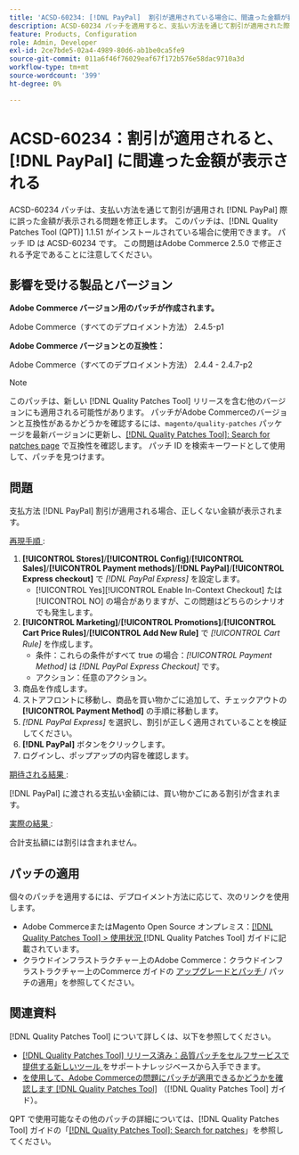 ```yaml
---
title: 'ACSD-60234: [!DNL PayPal]  割引が適用されている場合に、間違った金額が表示される'
description: ACSD-60234 パッチを適用すると、支払い方法を通じて割引が適用された際に  [!DNL PayPal]  が誤った金額を表示するAdobe Commerceの問題を修正できます。
feature: Products, Configuration
role: Admin, Developer
exl-id: 2ce7bde5-02a4-4989-80d6-ab1be0ca5fe9
source-git-commit: 011a6f46f76029eaf67f172b576e58dac9710a3d
workflow-type: tm+mt
source-wordcount: '399'
ht-degree: 0%

---
```


# ACSD-60234：割引が適用されると、[!DNL PayPal] に間違った金額が表示される

ACSD-60234 パッチは、支払い方法を通じて割引が適用され [!DNL PayPal] 際に誤った金額が表示される問題を修正します。 このパッチは、[!DNL Quality Patches Tool (QPT)] 1.1.51 がインストールされている場合に使用できます。 パッチ ID は ACSD-60234 です。 この問題はAdobe Commerce 2.5.0 で修正される予定であることに注意してください。

## 影響を受ける製品とバージョン

**Adobe Commerce バージョン用のパッチが作成されます。**

Adobe Commerce（すべてのデプロイメント方法） 2.4.5-p1

**Adobe Commerce バージョンとの互換性：**

Adobe Commerce（すべてのデプロイメント方法） 2.4.4 - 2.4.7-p2

>[!NOTE]
>
>このパッチは、新しい [!DNL Quality Patches Tool] リリースを含む他のバージョンにも適用される可能性があります。 パッチがAdobe Commerceのバージョンと互換性があるかどうかを確認するには、`magento/quality-patches` パッケージを最新バージョンに更新し、[[!DNL Quality Patches Tool]: Search for patches page](https://experienceleague.adobe.com/tools/commerce-quality-patches/index.html) で互換性を確認します。 パッチ ID を検索キーワードとして使用して、パッチを見つけます。

## 問題

支払方法 [!DNL PayPal] 割引が適用される場合、正しくない金額が表示されます。

<u> 再現手順 </u>:

1. **[!UICONTROL Stores]**/**[!UICONTROL Config]**/**[!UICONTROL Sales]**/**[!UICONTROL Payment methods]**/**[!DNL PayPal]**/**[!UICONTROL Express checkout]** で *[!DNL PayPal Express]* を設定します。
   * [!UICONTROL Yes][!UICONTROL Enable In-Context Checkout] たは [!UICONTROL NO] の場合がありますが、この問題はどちらのシナリオでも発生します。
1. **[!UICONTROL Marketing]**/**[!UICONTROL Promotions]**/**[!UICONTROL Cart Price Rules]**/**[!UICONTROL Add New Rule]** で *[!UICONTROL Cart Rule]* を作成します。
   * 条件：これらの条件がすべて true の場合：*[!UICONTROL Payment Method]* は *[!DNL PayPal Express Checkout]* です。
   * アクション：任意のアクション。
1. 商品を作成します。
1. ストアフロントに移動し、商品を買い物かごに追加して、チェックアウトの **[!UICONTROL Payment Method]** の手順に移動します。
1. *[!DNL PayPal Express]* を選択し、割引が正しく適用されていることを検証してください。
1. **[!DNL PayPal]** ボタンをクリックします。
1. ログインし、ポップアップの内容を確認します。

<u> 期待される結果 </u>:

[!DNL PayPal] に渡される支払い金額には、買い物かごにある割引が含まれます。

<u> 実際の結果 </u>:

合計支払額には割引は含まれません。

## パッチの適用

個々のパッチを適用するには、デプロイメント方法に応じて、次のリンクを使用します。

* Adobe CommerceまたはMagento Open Source オンプレミス：[[!DNL Quality Patches Tool] > 使用状況 ](/help/tools/quality-patches-tool/usage.md) [!DNL Quality Patches Tool] ガイドに記載されています。
* クラウドインフラストラクチャー上のAdobe Commerce：クラウドインフラストラクチャー上のCommerce ガイドの [ アップグレードとパッチ ](https://experienceleague.adobe.com/docs/commerce-cloud-service/user-guide/develop/upgrade/apply-patches.html)/ パッチの適用」を参照してください。

## 関連資料

[!DNL Quality Patches Tool] について詳しくは、以下を参照してください。

* [[!DNL Quality Patches Tool]  リリース済み：品質パッチをセルフサービスで提供する新しいツール ](https://experienceleague.adobe.com/en/docs/commerce-operations/tools/quality-patches-tool/quality-patches-tool-to-self-serve-quality-patches) をサポートナレッジベースから入手できます。
* [ を使用して、Adobe Commerceの問題にパッチが適用できるかどうかを確認します  [!DNL Quality Patches Tool]](/help/tools/quality-patches-tool/patches-available-in-qpt/check-patch-for-magento-issue-with-magento-quality-patches.md) （[!DNL Quality Patches Tool] ガイド）。

QPT で使用可能なその他のパッチの詳細については、[!DNL Quality Patches Tool] ガイドの「[[!DNL Quality Patches Tool]: Search for patches](https://experienceleague.adobe.com/tools/commerce-quality-patches/index.html)」を参照してください。
